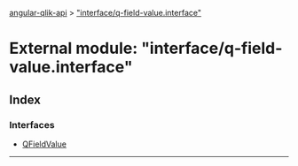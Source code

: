 [angular-qlik-api](../README.md) > ["interface/q-field-value.interface"](../modules/_interface_q_field_value_interface_.md)

# External module: "interface/q-field-value.interface"

## Index

### Interfaces

* [QFieldValue](../interfaces/_interface_q_field_value_interface_.qfieldvalue.md)

---

